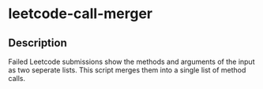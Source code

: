 # leetcode-call-merger

## Description
Failed Leetcode submissions show the methods and arguments of the input as two seperate lists. This script merges them into a single list of method calls.